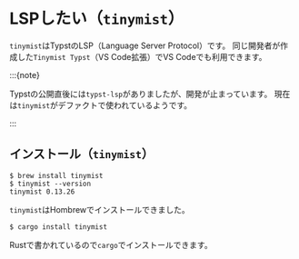 # LSPしたい（`tinymist`）

`tinymist`はTypstのLSP（Language Server Protocol）です。
同じ開発者が作成した`Tinymist Typst`（VS Code拡張）でVS Codeでも利用できます。

:::{note}

Typstの公開直後には`typst-lsp`がありましたが、開発が止まっています。
現在は`tinymist`がデファクトで使われているようです。

:::

## インストール（`tinymist`）

```console
$ brew install tinymist
$ tinymist --version
tinymist 0.13.26
```

`tinymist`はHombrewでインストールできました。

```console
$ cargo install tinymist
```

Rustで書かれているので`cargo`でインストールできます。
